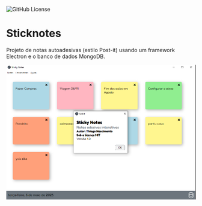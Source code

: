 ![GitHub License](https://img.shields.io/github/license/Thiago1347/sticknotes)

# Sticknotes
Projeto de notas autoadesivas (estilo Post-it) usando um framework Electron e o banco de dados MongoDB.

![](src/public/img/sticknotes.PNG)
